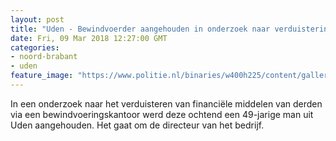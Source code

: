 ```yaml
---
layout: post
title: "Uden - Bewindvoerder aangehouden in onderzoek naar verduistering"
date: Fri, 09 Mar 2018 12:27:00 GMT
categories: 
- noord-brabant 
- uden 
feature_image: "https://www.politie.nl/binaries/w400h225/content/gallery/politie/stockfotos/algemeen/geld-50-euro.jpg"
---
```


In een onderzoek naar het verduisteren van financiële middelen van derden via een bewindvoeringskantoor werd deze ochtend een 49-jarige man uit Uden aangehouden. Het gaat om de directeur van het bedrijf.
